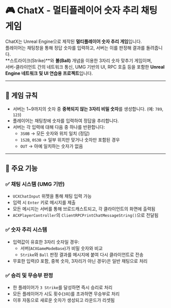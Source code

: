 # 🎮 ChatX - 멀티플레이어 숫자 추리 채팅 게임

ChatX는 Unreal Engine으로 제작된 **멀티플레이어 숫자 추리 게임**입니다.  
플레이어는 채팅창을 통해 정답 숫자를 입력하고, 서버는 이를 판정해 결과를 돌려줍니다.  
**스트라이크(Strike)**와 **볼(Ball)** 개념을 이용한 3자리 숫자 맞추기 게임이며,  
서버-클라이언트 간의 네트워크 통신, UMG 기반의 UI, RPC 호출 등을 포함한 **Unreal Engine 네트워크 및 UI 연습용 프로젝트**입니다.

---

## 🧩 게임 규칙

- 서버는 1~9까지의 숫자 중 **중복되지 않는 3자리 비밀 숫자**를 생성합니다. (예: `789`, `123`)
- 플레이어는 채팅창에 숫자를 입력하여 정답을 추리합니다.
- 서버는 각 입력에 대해 다음 중 하나를 반환합니다:
  - `3S0B` → 모든 숫자와 위치 일치 (정답)
  - `1S2B`, `0S3B` → 일부 위치만 맞거나 숫자만 포함된 경우
  - `OUT` → 아예 일치하는 숫자가 없음

---

## 🔧 주요 기능

### ✅ 채팅 시스템 (UMG 기반)

- `UCXChatInput` 위젯을 통해 채팅 입력 가능
- 입력 시 `Enter` 키로 메시지를 제출
- 모든 메시지는 서버를 통해 브로드캐스트되고, 각 클라이언트의 화면에 출력됨
- `ACXPlayerController`의 `ClientRPCPrintChatMessageString()`으로 전달됨

### ✅ 숫자 추리 시스템

- 입력값이 유효한 3자리 숫자일 경우:
  - 서버(`ACXGameModeBase`)가 비밀 숫자와 비교
  - `Strike`와 `Ball` 판정 결과를 메시지에 붙여 다시 클라이언트로 전송
- 무효한 입력(0 포함, 중복 숫자, 3자리가 아닌 경우)은 일반 채팅으로 처리

### ✅ 승리 및 무승부 판정

- 한 플레이어가 `3 Strike`를 달성하면 즉시 승리로 처리
- 모든 플레이어가 시도 횟수(`3회`)를 초과하면 무승부로 처리
- 이후 자동으로 새로운 숫자가 생성되고 라운드가 리셋됨

